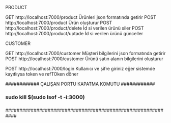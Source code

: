 



PRODUCT

GET http://localhost:7000/product Ürünleri json formatında getirir
POST http://localhost:7000/product Ürün oluşturur
POST http://localhost:7000/product/delete İd si verilen ürünü siler
POST http://localhost:7000/product/uptade İd si verilen ürünü günceller

 CUSTOMER

GET http://localhost:7000/customer Müşteri bilgilerini json formatında getirir
POST http://localhost:7000/customer Ürünü satın alanın bilgilerini oluşturur



POST http://localhost:7000/login Kullanıcı ve şifre giriniz eğer sistemde kayıtlıysa token ve refTOken döner

############    ÇALIŞAN PORTU KAPATMA KOMUTU    ############
###                                                      ###  
###                                                      ### 
###          sudo kill $(sudo lsof -t -i:3000)           ### 
###                                                      ### 
###                                                      ### 
############################################################
